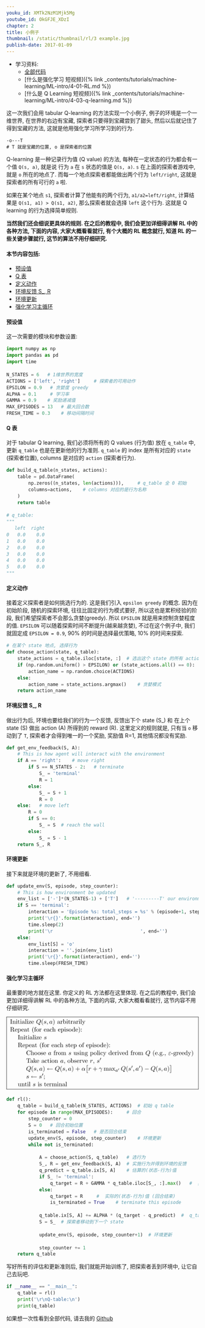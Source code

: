 ```yaml
---
youku_id: XMTk2NzM1Mjk5Mg
youtube_id: OkGFJE_XDzI
chapter: 2
title: 小例子
thumbnail: /static/thumbnail/rl/3 example.jpg
publish-date: 2017-01-09
---
```

* 学习资料:
  * [全部代码](https://github.com/MorvanZhou/Reinforcement-learning-with-tensorflow/tree/master/contents/1_command_line_reinforcement_learning/treasure_on_right.py)
  * [什么是强化学习 短视频]({% link _contents/tutorials/machine-learning/ML-intro/4-01-RL.md %})
  * [什么是 Q Learning 短视频]({% link _contents/tutorials/machine-learning/ML-intro/4-03-q-learning.md %})

这一次我们会用 tabular Q-learning 的方法实现一个小例子, 例子的环境是一个一维世界, 在世界的右边有宝藏,
探索者只要得到宝藏尝到了甜头, 然后以后就记住了得到宝藏的方法, 这就是他用强化学习所学习到的行为.

```
-o---T
# T 就是宝藏的位置, o 是探索者的位置
```

Q-learning 是一种记录行为值 (Q value) 的方法, 每种在一定状态的行为都会有一个值 `Q(s, a)`, 就是说 行为 `a` 在 `s` 状态的值是 `Q(s, a)`.
`s` 在上面的探索者游戏中, 就是 `o` 所在的地点了. 而每一个地点探索者都能做出两个行为 `left/right`, 这就是探索者的所有可行的 `a` 啦.

如果在某个地点 `s1`, 探索者计算了他能有的两个行为, `a1/a2=left/right`, 计算结果是 `Q(s1, a1) > Q(s1, a2)`, 那么探索者就会选择 `left` 这个行为.
这就是 Q learning 的行为选择简单规则.

**当然我们还会细说更具体的规则. 在之后的教程中, 我们会更加详细得讲解 RL 中的各种方法, 下面的内容,
大家大概看看就行, 有个大概的 RL 概念就行, 知道 RL 的一些关键步骤就行, 这节的算法不用仔细研究.**


#### 本节内容包括:

* [预设值](#setting)
* [Q 表](#qtable)
* [定义动作](#action)
* [环境反馈 S_, R](#env)
* [环境更新](#env-update)
* [强化学习主循环](#loop)

<h4 class="tut-h4-pad" id="setting">预设值</h4>


这一次需要的模块和参数设置:

```python
import numpy as np
import pandas as pd
import time

N_STATES = 6   # 1维世界的宽度
ACTIONS = ['left', 'right']     # 探索者的可用动作
EPSILON = 0.9   # 贪婪度 greedy
ALPHA = 0.1     # 学习率
GAMMA = 0.9    # 奖励递减值
MAX_EPISODES = 13   # 最大回合数
FRESH_TIME = 0.3    # 移动间隔时间
```

<h4 class="tut-h4-pad" id="qtable">Q 表</h4>

对于 tabular Q learning, 我们必须将所有的 Q values (行为值) 放在 `q_table` 中, 更新 `q_table` 也是在更新他的行为准则.
`q_table` 的 index 是所有对应的 `state` (探索者位置), columns 是对应的 `action` (探索者行为).

```python
def build_q_table(n_states, actions):
    table = pd.DataFrame(
        np.zeros((n_states, len(actions))),     # q_table 全 0 初始
        columns=actions,    # columns 对应的是行为名称
    )
    return table

# q_table:
"""
   left  right
0   0.0    0.0
1   0.0    0.0
2   0.0    0.0
3   0.0    0.0
4   0.0    0.0
5   0.0    0.0
"""
```

<h4 class="tut-h4-pad" id="action">定义动作</h4>

接着定义探索者是如何挑选行为的. 这是我们引入 `epsilon greedy` 的概念. 因为在初始阶段, 随机的探索环境,
往往比固定的行为模式要好, 所以这也是累积经验的阶段, 我们希望探索者不会那么贪婪(greedy). 所以 `EPSILON` 就是用来控制贪婪程度的值.
`EPSILON` 可以随着探索时间不断提升(越来越贪婪), 不过在这个例子中, 我们就固定成 `EPSILON = 0.9`, 90% 的时间是选择最优策略,
10% 的时间来探索.

```python
# 在某个 state 地点, 选择行为
def choose_action(state, q_table):
    state_actions = q_table.iloc[state, :]  # 选出这个 state 的所有 action 值
    if (np.random.uniform() > EPSILON) or (state_actions.all() == 0):  # 非贪婪 or 或者这个 state 还没有探索过
        action_name = np.random.choice(ACTIONS)
    else:
        action_name = state_actions.argmax()    # 贪婪模式
    return action_name
```

<h4 class="tut-h4-pad" id="env">环境反馈 S_, R</h4>

做出行为后, 环境也要给我们的行为一个反馈, 反馈出下个 state (S_) 和 在上个 state (S) 做出 action (A) 所得到的 reward (R).
这里定义的规则就是, 只有当 `o` 移动到了 `T`, 探索者才会得到唯一的一个奖励, 奖励值 R=1, 其他情况都没有奖励.

```python
def get_env_feedback(S, A):
    # This is how agent will interact with the environment
    if A == 'right':    # move right
        if S == N_STATES - 2:   # terminate
            S_ = 'terminal'
            R = 1
        else:
            S_ = S + 1
            R = 0
    else:   # move left
        R = 0
        if S == 0:
            S_ = S  # reach the wall
        else:
            S_ = S - 1
    return S_, R
```

<h4 class="tut-h4-pad" id="env-update">环境更新</h4>

接下来就是环境的更新了, 不用细看.

```python
def update_env(S, episode, step_counter):
    # This is how environment be updated
    env_list = ['-']*(N_STATES-1) + ['T']   # '---------T' our environment
    if S == 'terminal':
        interaction = 'Episode %s: total_steps = %s' % (episode+1, step_counter)
        print('\r{}'.format(interaction), end='')
        time.sleep(2)
        print('\r                                ', end='')
    else:
        env_list[S] = 'o'
        interaction = ''.join(env_list)
        print('\r{}'.format(interaction), end='')
        time.sleep(FRESH_TIME)
```

<h4 class="tut-h4-pad" id="loop">强化学习主循环</h4>

最重要的地方就在这里. 你定义的 RL 方法都在这里体现. 在之后的教程中, 我们会更加详细得讲解 RL 中的各种方法, 下面的内容,
大家大概看看就行, 这节内容不用仔细研究.

<img class="course-image" src="/static/results/rl/2-1-1.png">

```python
def rl():
    q_table = build_q_table(N_STATES, ACTIONS)  # 初始 q table
    for episode in range(MAX_EPISODES):     # 回合
        step_counter = 0
        S = 0   # 回合初始位置
        is_terminated = False   # 是否回合结束
        update_env(S, episode, step_counter)    # 环境更新
        while not is_terminated:

            A = choose_action(S, q_table)   # 选行为
            S_, R = get_env_feedback(S, A)  # 实施行为并得到环境的反馈
            q_predict = q_table.ix[S, A]    # 估算的(状态-行为)值
            if S_ != 'terminal':
                q_target = R + GAMMA * q_table.iloc[S_, :].max()   #  实际的(状态-行为)值 (回合没结束)
            else:
                q_target = R     #  实际的(状态-行为)值 (回合结束)
                is_terminated = True    # terminate this episode

            q_table.ix[S, A] += ALPHA * (q_target - q_predict)  #  q_table 更新
            S = S_  # 探索者移动到下一个 state

            update_env(S, episode, step_counter+1)  # 环境更新

            step_counter += 1
    return q_table
```

写好所有的评估和更新准则后, 我们就能开始训练了, 把探索者丢到环境中, 让它自己去玩吧.

```python
if __name__ == "__main__":
    q_table = rl()
    print('\r\nQ-table:\n')
    print(q_table)
```

如果想一次性看到全部代码, 请去我的 [Github](https://github.com/MorvanZhou/Reinforcement-learning-with-tensorflow/tree/master/contents/1_command_line_reinforcement_learning/treasure_on_right.py)
